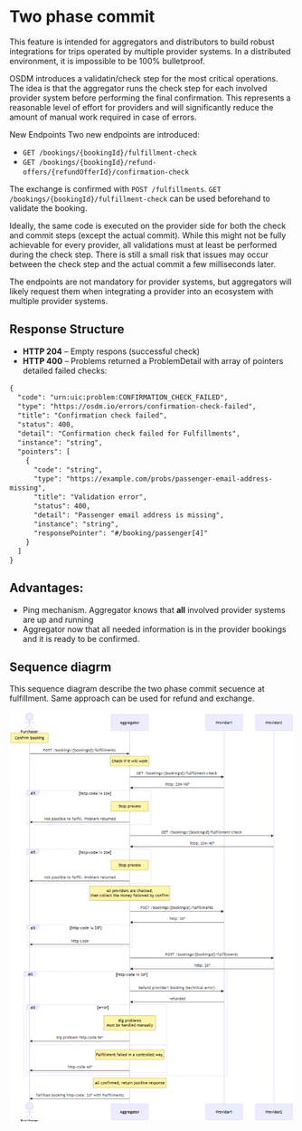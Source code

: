 # Two phase commit
This feature is intended for aggregators and distributors to build robust integrations for trips operated by multiple provider systems.
In a distributed environment, it is impossible to be 100% bulletproof.

OSDM introduces a validatin/check step for the most critical operations.
The idea is that the aggregator runs the check step for each involved provider system before performing the final confirmation.
This represents a reasonable level of effort for providers and will significantly reduce the amount of manual work required in case of errors.

New Endpoints
Two new endpoints are introduced:
* `GET /bookings/{bookingId}/fulfillment-check`
* `GET /bookings/{bookingId}/refund-offers/{refundOfferId}/confirmation-check`

The exchange is confirmed with `POST /fulfillments`.
`GET /bookings/{bookingId}/fulfillment-check` can be used beforehand to validate the booking.

Ideally, the same code is executed on the provider side for both the check and commit steps (except the actual commit).
While this might not be fully achievable for every provider, all validations must at least be performed during the check step.
There is still a small risk that issues may occur between the check step and the actual commit a few milliseconds later.

The endpoints are not mandatory for provider systems, but aggregators will likely request them when integrating a provider into an ecosystem with multiple provider systems.

## Response Structure
* **HTTP 204** – Empty respons (successful check)
* **HTTP 400** – Problems returned a ProblemDetail with array of pointers detailed failed checks:
```
{
  "code": "urn:uic:problem:CONFIRMATION_CHECK_FAILED",
  "type": "https://osdm.io/errors/confirmation-check-failed",
  "title": "Confirmation check failed",
  "status": 400,
  "detail": "Confirmation check failed for Fulfillments",
  "instance": "string",
  "pointers": [
    {
      "code": "string",
      "type": "https://example.com/probs/passenger-email-address-missing",
      "title": "Validation error",
      "status": 400,
      "detail": "Passenger email address is missing",
      "instance": "string",
      "responsePointer": "#/booking/passenger[4]"
    }
  ]
}
```

## Advantages:
- Ping mechanism. Aggregator knows that **all** involved provider systems are up and running
- Aggregator now that all needed information is in the provider bookings and it is ready to be confirmed.

## Sequence diagrm
This sequence diagram describe the two phase commit secuence at fulfillment. Same approach can be used for refund and exchange.

![Calendar](../images/2PCommit.png)


